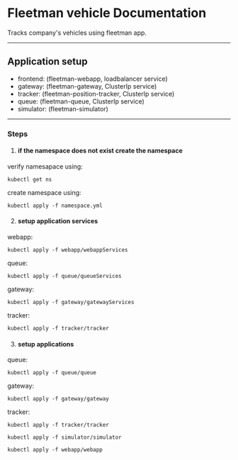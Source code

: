 # Fleetman vehicle Documentation

Tracks company's vehicles using fleetman app.

---

## Application setup

- frontend: (fleetman-webapp, loadbalancer service)
- gateway: (fleetman-gateway, ClusterIp service)
- tracker: (fleetman-position-tracker, ClusterIp service)
- queue: (fleetman-queue, ClusterIp service)
- simulator: (fleetman-simulator)

---

### Steps

1. #### if the namespace does not exist create the namespace

verify namesapace using:

```k8
kubectl get ns
```

create namespace using:

```k8
kubectl apply -f namespace.yml
```

2. #### setup application services

webapp:

```k8
kubectl apply -f webapp/webappServices
```

queue:

```k8
kubectl apply -f queue/queueServices
```

gateway:

```k8
kubectl apply -f gateway/gatewayServices
```

tracker:

```k8
kubectl apply -f tracker/tracker
```

3. #### setup applications

queue:

```k8
kubectl apply -f queue/queue
```

gateway:

```k8
kubectl apply -f gateway/gateway
```

tracker:

```k8
kubectl apply -f tracker/tracker
```

```k8
kubectl apply -f simulator/simulator
```

```k8
kubectl apply -f webapp/webapp
```
